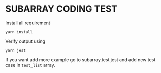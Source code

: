 # SUBARRAY CODING TEST

Install all requirement

```
yarn install
```

Verify output using

```
yarn jest
```

If you want add more example go to subarray.test.jest and add new test case in `test_list` array.
